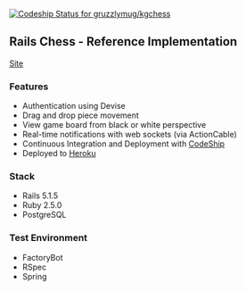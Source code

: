 [ ![Codeship Status for gruzzlymug/kgchess](https://app.codeship.com/projects/4dc0f630-f7c7-0135-2672-52f56c03f5c1/status?branch=master)](https://app.codeship.com/projects/277998)

## Rails Chess - Reference Implementation

[Site](https://kgchess.herokuapp.com)

### Features

* Authentication using Devise
* Drag and drop piece movement
* View game board from black or white perspective
* Real-time notifications with web sockets (via ActionCable)
* Continuous Integration and Deployment with [CodeShip](http://codeship.com) 
* Deployed to [Heroku](https://devcenter.heroku.com/articles/getting-started-with-rails5)

### Stack

* Rails 5.1.5
* Ruby 2.5.0
* PostgreSQL

### Test Environment

* FactoryBot
* RSpec
* Spring
